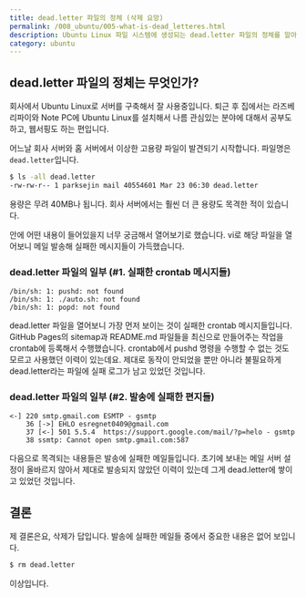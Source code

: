 ```yaml
---
title: dead.letter 파일의 정체 (삭제 요망)
permalink: /008_ubuntu/005-what-is-dead_letteres.html
description: Ubuntu Linux 파일 시스템에 생성되는 dead.letter 파일의 정체를 알아보고 어떻게 다뤄야 하는지에 대해서 알아보겠습니다.
category: ubuntu
---
```

dead.letter 파일의 정체는 무엇인가?
---


회사에서 Ubuntu Linux로 서버를 구축해서 잘 사용중입니다. 
퇴근 후 집에서는 라즈베리파이와 Note PC에 Ubuntu Linux를 설치해서 
나름 관심있는 분야에 대해서 공부도 하고, 웹서핑도 하는 편입니다.


어느날 회사 서버와 홈 서버에서 이상한 고용량 파일이 발견되기 시작합니다. 
파일명은 <code>dead.letter</code>입니다. 


```bash
$ ls -all dead.letter
-rw-rw-r-- 1 parksejin mail 40554601 Mar 23 06:30 dead.letter
```


용량은 무려 40MB나 됩니다. 
회사 서버에서는 훨씬 더 큰 용량도 목격한 적이 있습니다.


안에 어떤 내용이 들어있을지 너무 궁금해서 열어보기로 했습니다. 
vi로 해당 파일을 열어보니 메일 발송해 실패한 메시지들이 가득했습니다.


### dead.letter 파일의 일부 (#1. 실패한 crontab 메시지들)


```
/bin/sh: 1: pushd: not found
/bin/sh: 1: ./auto.sh: not found
/bin/sh: 1: popd: not found
```


dead.letter 파일을 열어보니 가장 먼저 보이는 것이 실패한 crontab 메시지들입니다. 
GitHub Pages의 sitemap과 README.md 파일들을 최신으로 만들어주는 작업을 
crontab에 등록해서 수행했습니다. 
crontab에서 pushd 명령을 수행할 수 없는 것도 모르고 사용했던 이력이 있는데요. 
제대로 동작이 안되었을 뿐만 아니라 불필요하게 dead.letter라는 파일에 실패 로그가 남고 있었던 것입니다.


### dead.letter 파일의 일부 (#2. 발송에 실패한 편지들)


```
<-] 220 smtp.gmail.com ESMTP - gsmtp
    36 [->] EHLO esregnet0409@gmail.com
    37 [<-] 501 5.5.4  https://support.google.com/mail/?p=helo - gsmtp
    38 ssmtp: Cannot open smtp.gmail.com:587
```


다음으로 목격되는 내용들은 발송에 실패한 메일들입니다. 
초기에 보내는 메일 서버 설정이 올바르지 않아서 
제대로 발송되지 않았던 이력이 있는데 그게 dead.letter에 쌓이고 있었던 것입니다.


결론
---


제 결론은요, 삭제가 답입니다. 
발송에 실패한 메일들 중에서 중요한 내용은 없어 보입니다. 


```bash
$ rm dead.letter
```


이상입니다. 
